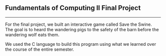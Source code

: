 Fundamentals of Computing II Final Project
--------------------------------------------
--------------------------------------------
For the final project, we built an interactive game called Save the Swine. The goal is to heard the wandering pigs to the safety of the barn before the wandering wolf eats them.

We used the C language to build this program using what we learned over the course of the entire semester.
